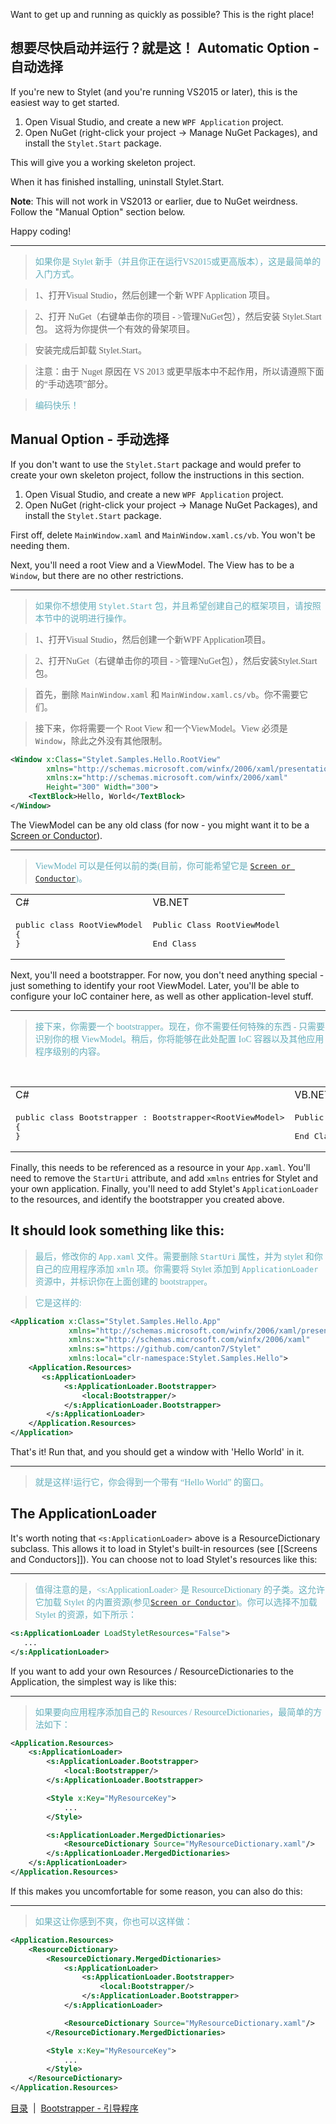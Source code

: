
Want to get up and running as quickly as possible? This is the right place!

想要尽快启动并运行？就是这！
Automatic Option - 自动选择
----------------

If you're new to Stylet (and you're running VS2015 or later), this is the easiest way to get started.

1. Open Visual Studio, and create a new `WPF Application` project.
2. Open NuGet (right-click your project -> Manage NuGet Packages), and install the `Stylet.Start` package.

This will give you a working skeleton project.

When it has finished installing, uninstall Stylet.Start. 

**Note**: This will not work in VS2013 or earlier, due to NuGet weirdness. Follow the "Manual Option" section below.

Happy coding!

---
><font color="#63aebb" face="微软雅黑">如果你是 Stylet 新手（并且你正在运行VS2015或更高版本），这是最简单的入门方式。

>1、打开Visual Studio，然后创建一个新 WPF Application 项目。

>2、打开 NuGet（右键单击你的项目 - >管理NuGet包），然后安装 Stylet.Start 包。
这将为你提供一个有效的骨架项目。

>安装完成后卸载 Stylet.Start。

>注意：由于 Nuget 原因在 VS 2013 或更早版本中不起作用，所以请遵照下面的“手动选项”部分。

>编码快乐！</font>

Manual Option - 手动选择
-------------

If you don't want to use the `Stylet.Start` package and would prefer to create your own skeleton project, follow the instructions in this section.

1. Open Visual Studio, and create a new `WPF Application` project.
2. Open NuGet (right-click your project -> Manage NuGet Packages), and install the `Stylet.Start` package.

First off, delete `MainWindow.xaml` and `MainWindow.xaml.cs/vb`. You won't be needing them.

Next, you'll need a root View and a ViewModel. The View has to be a `Window`, but there are no other restrictions.

---
><font color="#63aebb" face="微软雅黑">如果你不想使用 `Stylet.Start` 包，并且希望创建自己的框架项目，请按照本节中的说明进行操作。 

>1、打开Visual Studio，然后创建一个新WPF Application项目。

>2、打开NuGet（右键单击你的项目 - >管理NuGet包），然后安装Stylet.Start包。

>首先，删除 `MainWindow.xaml` 和 `MainWindow.xaml.cs/vb`。你不需要它们。

>接下来，你将需要一个 Root View 和一个ViewModel。View 必须是 `Window`，除此之外没有其他限制。
</font>

```xml
<Window x:Class="Stylet.Samples.Hello.RootView"
        xmlns="http://schemas.microsoft.com/winfx/2006/xaml/presentation"
        xmlns:x="http://schemas.microsoft.com/winfx/2006/xaml"
        Height="300" Width="300">
    <TextBlock>Hello, World</TextBlock>
</Window>
```

The ViewModel can be any old class (for now - you might want it to be a [Screen or Conductor](https://github.com/canton7/Stylet/wiki/Screens-and-Conductors)).

---
><font color="#63aebb" face="微软雅黑">ViewModel 可以是任何以前的类(目前，你可能希望它是 [`Screen or Conductor`](./Screens-and-Conductors.md))。</font>
&nbsp;
<table><tr><td>C#</td><td>VB.NET</td>
<tr><td><pre lang="csharp">
public class RootViewModel
{
}</pre>
</td><td><pre lang="vb.net">
Public Class RootViewModel
&nbsp;
End Class</pre></td></tr></table>


Next, you'll need a bootstrapper. For now, you don't need anything special - just something to identify your root ViewModel. Later, you'll be able to configure your IoC container here, as well as other application-level stuff.

---
><font color="#63aebb" face="微软雅黑">接下来，你需要一个 bootstrapper。现在，你不需要任何特殊的东西 - 只需要识别你的根 ViewModel。稍后，你将能够在此处配置 IoC 容器以及其他应用程序级别的内容。</font>

&nbsp;
<table><tr><td>C#</td><td>VB.NET</td>
<tr><td><pre lang="csharp">
public class Bootstrapper : Bootstrapper&lt;RootViewModel&gt;
{
}</pre></td><td><pre lang="vb.net">
Public Class Bootstrapper Inherits Bootstrapper(Of RootViewModel)
&nbsp;
End Class</pre></td></tr></table>


Finally, this needs to be referenced as a resource in your `App.xaml`. You'll need to remove the `StartUri` attribute, and add `xmlns` entries for Stylet and your own application. Finally, you'll need to add Stylet's `ApplicationLoader` to the resources, and identify the bootstrapper you created above.

It should look something like this:
---
><font color="#63aebb" face="微软雅黑">最后，修改你的 `App.xaml` 文件。需要删除 `StartUri` 属性，并为 stylet 和你自己的应用程序添加 `xmln` 项。你需要将 Stylet 添加到 `ApplicationLoader` 资源中，并标识你在上面创建的 bootstrapper。

>它是这样的:</font>

```xml
<Application x:Class="Stylet.Samples.Hello.App"
             xmlns="http://schemas.microsoft.com/winfx/2006/xaml/presentation"
             xmlns:x="http://schemas.microsoft.com/winfx/2006/xaml"
             xmlns:s="https://github.com/canton7/Stylet"
             xmlns:local="clr-namespace:Stylet.Samples.Hello">
    <Application.Resources>
       <s:ApplicationLoader>
            <s:ApplicationLoader.Bootstrapper>
                <local:Bootstrapper/>
            </s:ApplicationLoader.Bootstrapper>
        </s:ApplicationLoader>
    </Application.Resources>
</Application>
```

That's it! Run that, and you should get a window with 'Hello World' in it.

---
><font color="#63aebb" face="微软雅黑">就是这样!运行它，你会得到一个带有 “Hello World” 的窗口。</font>

The ApplicationLoader
---------------------

It's worth noting that `<s:ApplicationLoader>` above is a ResourceDictionary subclass.
This allows it to load in Stylet's built-in resources (see [[Screens and Conductors]]). You can choose not to load Stylet's resources like this:

---
><font color="#63aebb" face="微软雅黑">值得注意的是，<s:ApplicationLoader> 是 ResourceDictionary 的子类。这允许它加载 Stylet 的内置资源(参见[`Screen or Conductor`](./Screens-and-Conductors.md))。你可以选择不加载 Stylet 的资源，如下所示：</font>

```xml
<s:ApplicationLoader LoadStyletResources="False">
   ...
</s:ApplicationLoader>
```

If you want to add your own Resources / ResourceDictionaries to the Application, the simplest way is like this:

---
><font color="#63aebb" face="微软雅黑">如果要向应用程序添加自己的 Resources / ResourceDictionaries，最简单的方法如下： </font>

```xml
<Application.Resources>
    <s:ApplicationLoader>
        <s:ApplicationLoader.Bootstrapper>
            <local:Bootstrapper/>
        </s:ApplicationLoader.Bootstrapper>

        <Style x:Key="MyResourceKey">
            ...
        </Style>

        <s:ApplicationLoader.MergedDictionaries>
            <ResourceDictionary Source="MyResourceDictionary.xaml"/>
        </s:ApplicationLoader.MergedDictionaries>
    </s:ApplicationLoader>
</Application.Resources>
```

If this makes you uncomfortable for some reason, you can also do this:

---
><font color="#63aebb" face="微软雅黑">如果这让你感到不爽，你也可以这样做： </font>

```xml
<Application.Resources>
    <ResourceDictionary>
        <ResourceDictionary.MergedDictionaries>
            <s:ApplicationLoader>
                <s:ApplicationLoader.Bootstrapper>
                    <local:Bootstrapper/>
                </s:ApplicationLoader.Bootstrapper>
            </s:ApplicationLoader>

            <ResourceDictionary Source="MyResourceDictionary.xaml"/>
        </ResourceDictionary.MergedDictionaries>

        <Style x:Key="MyResourceKey">
            ...
        </Style>
    </ResourceDictionary>
</Application.Resources>
```
[目录](./Index.md)&nbsp;&nbsp;|&nbsp;&nbsp;[Bootstrapper - 引导程序](./Bootstrapper.md)